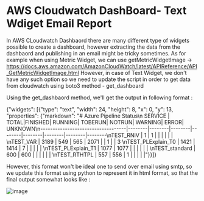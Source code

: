 # AWS Cloudwatch DashBoard- Text Wdiget Email Report

In AWS CLoudwatch Dashbaord there are many different type of widgets possible to create a dashboard, however extracting the data from the dashbaord and publishing in an email might be tricky sometimes.
As for example when using Metric Widget, we can use getMetricWidgetImage -> https://docs.aws.amazon.com/AmazonCloudWatch/latest/APIReference/API_GetMetricWidgetImage.html
However, in case of Text Widget, we don't have any such option so we need to update the script in order to get data from cloudwatch using boto3 method - get_dashboard

Using the get_dashbaord method, we'll get the output in following format : 

{"widgets": [{"type": "text", "width": 24, "height": 8, "x": 0, "y": 13, "properties": {"markdown": "# Azure Pipeline Status\n SERVICE | TOTAL|FINISHED| RUNNING| TOBERUN| NOTRUN| WARNING| ERROR| UNKNOWN\n-----------------------------------|--------|--------|--------|--------|--------|--------|--------|--------\nTEST_RNIV | 1 | 1 | | | | | | \nTEST_VAR | 3189 | 549 | 565 | 2071 | | 1 | | 3 \nTEST_PLExplain_T0 | 1421 | 1414 | 7 | | | | | \nTEST_PLExplain_T1 | 1077 | 1077 | | | | | | \nTEST_standard | 600 | 600 | | | | | | \nTEST_RTHTPL | 557 | 556 | 1 | | | | |"}}]}

However, this format won't be ideal one to send over email using smtp, so we update this format using python to represent it in html format, so that the final output somewhat looks like : 

![image](https://github.com/deepc594/AWS-Cloudwatch-DashBoard-Text_Wdiget-Email-Report/assets/69808468/b9c9e65b-d87e-4f88-ab3d-d22f68cad3c5)

